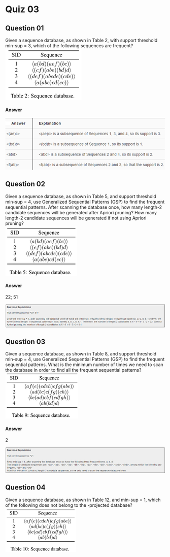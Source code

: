Quiz 03
=======  

Question 01  
-----------  
Given a sequence database, as shown in Table 2, with support threshold min-sup = 3, which of the following sequences are frequent?  
![Fig 1](https://github.com/UtkarshPathrabe/Pattern-Discovery-In-Data-Mining/blob/master/Weekly%20Quizzes/Week%203/Fig01.png "Fig 1")  

#### Answer  
![Fig 2](https://github.com/UtkarshPathrabe/Pattern-Discovery-In-Data-Mining/blob/master/Weekly%20Quizzes/Week%203/Fig02.png "Fig 2")  

Question 02
-----------  
Given a sequence database, as shown in Table 5, and support threshold min-sup = 4, use Generalized Sequential Patterns (GSP) to find the frequent sequential patterns. After scanning the database once, how many length-2 candidate sequences will be generated after Apriori pruning? How many length-2 candidate sequences will be generated if not using Apriori pruning?  
![Fig 3](https://github.com/UtkarshPathrabe/Pattern-Discovery-In-Data-Mining/blob/master/Weekly%20Quizzes/Week%203/Fig03.png "Fig 3")  

#### Answer  
22; 51  

![Fig 4](https://github.com/UtkarshPathrabe/Pattern-Discovery-In-Data-Mining/blob/master/Weekly%20Quizzes/Week%203/Fig04.png "Fig 4")  

Question 03
-----------  
Given a sequence database, as shown in Table 8, and support threshold min-sup = 4, use Generalized Sequential Patterns (GSP) to find the frequent sequential patterns. What is the minimum number of times we need to scan the database in order to find all the frequent sequential patterns?  
![Fig 5](https://github.com/UtkarshPathrabe/Pattern-Discovery-In-Data-Mining/blob/master/Weekly%20Quizzes/Week%203/Fig05.png "Fig 5")  

#### Answer  
2  

![Fig 6](https://github.com/UtkarshPathrabe/Pattern-Discovery-In-Data-Mining/blob/master/Weekly%20Quizzes/Week%203/Fig06.png "Fig 6")  

Question 04
-----------  
Given a sequence database, as shown in Table 12, and min-sup = 1, which of the following does not belong to the <e>-projected database?  
![Fig 7](https://github.com/UtkarshPathrabe/Pattern-Discovery-In-Data-Mining/blob/master/Weekly%20Quizzes/Week%203/Fig07.png "Fig 7")  

